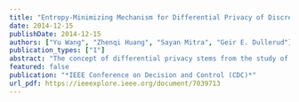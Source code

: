 ```yaml
---
title: "Entropy-Minimizing Mechanism for Differential Privacy of Discrete-Time Linear Feedback Systems"
date: 2014-12-15
publishDate: 2014-12-15
authors: ["Yu Wang", "Zhenqi Huang", "Sayan Mitra", "Geir E. Dullerud"]
publication_types: ["1"]
abstract: "The concept of differential privacy stems from the study of private query of datasets. In this work, we apply this concept to metric spaces to study a mechanism that randomizes a deterministic query by adding mean-zero noise to keep differential privacy. For one-shot queries, we show that $ın$-differential privacy of an n-dimensional input implies a lower bound n - n ln($ın$/2) on the entropy of the randomized output, and this lower bound is achieved by adding Laplacian noise. We then consider the $ın$-differential privacy of a discrete-time linear feedback system in which noise is added to the system output at each time. The adversary estimates the system states from the output history. We show that, to keep the system $ın$-differentially private, the output entropy is bounded below, and this lower bound is achieves by an explicit mechanism."
featured: false
publication: "*IEEE Conference on Decision and Control (CDC)*"
url_pdf: https://ieeexplore.ieee.org/document/7039713
---
```


